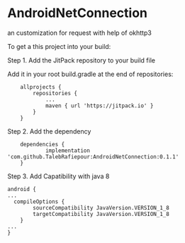 # AndroidNetConnection
an customization for request with help of okhttp3

To get a this project into your build:

Step 1. Add the JitPack repository to your build file

Add it in your root build.gradle at the end of repositories:

```
	allprojects {
		repositories {
			...
			maven { url 'https://jitpack.io' }
		}
	}
```

Step 2. Add the dependency
```
	dependencies {
	        implementation 'com.github.TalebRafiepour:AndroidNetConnection:0.1.1'
	}
```
Step 3. Add Capatibility with java 8
```
android {
...
  compileOptions {
        sourceCompatibility JavaVersion.VERSION_1_8
        targetCompatibility JavaVersion.VERSION_1_8
    }
...
}
 
